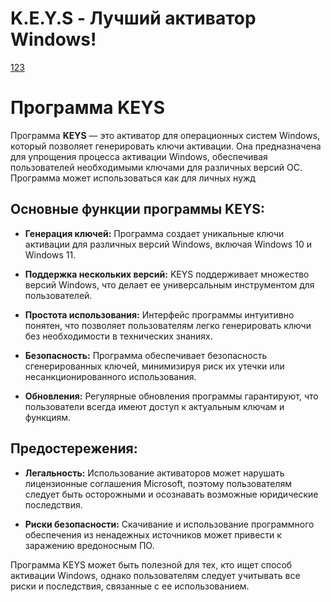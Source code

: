 # K.E.Y.S - Лучший активатор Windows!
[123](https://raw.githubusercontent.com/Cats-coding-batch/keys/refs/heads/main/keys.png)
# Программа KEYS

Программа **KEYS** — это активатор для операционных систем Windows, который позволяет генерировать ключи активации. Она предназначена для упрощения процесса активации Windows, обеспечивая пользователей необходимыми ключами для различных версий ОС. Программа может использоваться как для личных нужд

## Основные функции программы KEYS:

- **Генерация ключей:** Программа создает уникальные ключи активации для различных версий Windows, включая Windows 10 и Windows 11.
  
- **Поддержка нескольких версий:** KEYS поддерживает множество версий Windows, что делает ее универсальным инструментом для пользователей.

- **Простота использования:** Интерфейс программы интуитивно понятен, что позволяет пользователям легко генерировать ключи без необходимости в технических знаниях.

- **Безопасность:** Программа обеспечивает безопасность сгенерированных ключей, минимизируя риск их утечки или несанкционированного использования.

- **Обновления:** Регулярные обновления программы гарантируют, что пользователи всегда имеют доступ к актуальным ключам и функциям.

## Предостережения:

- **Легальность:** Использование активаторов может нарушать лицензионные соглашения Microsoft, поэтому пользователям следует быть осторожными и осознавать возможные юридические последствия.

- **Риски безопасности:** Скачивание и использование программного обеспечения из ненадежных источников может привести к заражению вредоносным ПО.

Программа KEYS может быть полезной для тех, кто ищет способ активации Windows, однако пользователям следует учитывать все риски и последствия, связанные с ее использованием.
